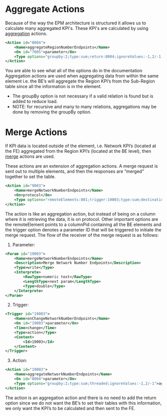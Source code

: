 # Aggregate Actions
Because of the way the EPM architecture is structured it allows us to calculate many aggregated KPI's. These KPI's are calculated by using [aggregation](https://docs.dataminer.services/develop/devguide/Connector/Actions/ActionAggregate.html) actions.

```xml
<Action id="8004">
    <Name>aggregateRegionNumberEndpoints</Name>
    <On id="7005">parameter</On>
    <Type options="groupby:2;type:sum;return:8004;ignoreValues:-1,2/-1;threaded;avoidZeroInResult;defaultValue:8004,-1">aggregate</Type>
</Action>
```

You are able to see what all of the options do in the documentation
Aggregation actions are used when aggregating data from within the same element i.e. the BE’s will aggregate the Region KPI’s from the Sub-Region table since all the information is in the element. 
-	The groupBy option is not necessary  if a valid relation is found but is added to reduce load.
-	NOTE: for recursive and many to many relations, aggregations may be done by removing the groupBy option.

# Merge Actions
If KPI data is located outside of the element, i.e. Network KPI’s (located at the FE) aggregated from the Region KPI’s (located at the BE level), then [merge](https://docs.dataminer.services/develop/devguide/Connector/Actions/ActionMerge.html) actions are used.

These actions are an extension of aggregation actions. A merge request is sent out to multiple elements, and then the responses are “merged” together to set the table.

```xml
<Action id="9003">
    <Name>mergeNetworkNumberEndpoints</Name>
    <On>protocol</On>
    <Type options="remoteElements:801;trigger:19003;type:sum;destination:9003;mergeResult;limitresult:9001;defaultValue:9003,-1">merge</Type>
</Action>
```

The action is like an aggregation action, but instead of being on a column where it is retrieving the data, it is on protocol. Other important options are the remoteElement points to a columnPid containing all the BE elements and the trigger option denotes a parameter ID that will be triggered to initiate the merge request. The flow of the receiver of the merge request is as follows:

1. Parameter:
```xml
<Param id="19003">
    <Name>mergeNetworkNumberEndpoints</Name>
    <Description>Merge Network Number Endpoints</Description>
    <Type>write</Type>
    <Interprete>
        <RawType>numeric text</RawType>
        <LengthType>next param</LengthType>
        <Type>double</Type>
    </Interprete>
</Param>
```
2. Trigger:
```xml
<Trigger id="19003">
    <Name>onChangeNetworkNumberEndpoints</Name>
    <On id="19003">parameter</On>
    <Time>change</Time>
    <Type>action</Type>
    <Content>
        <Id>19003</Id>
    </Content>
</Trigger>
```
3. Action: 
```xml
<Action id="19003">
    <Name>aggregateNetworkNumberEndpoints</Name>
    <On id="8004">parameter</On>
    <Type options="groupby:2;type:sum;threaded;ignoreValues:-1,2/-1">aggregate</Type>
</Action>
```

The action is an aggregation action and there is no need to add the return option since we do not want the BE’s to set their tables with this information, we only want the KPI’s to be calculated and then sent to the FE.